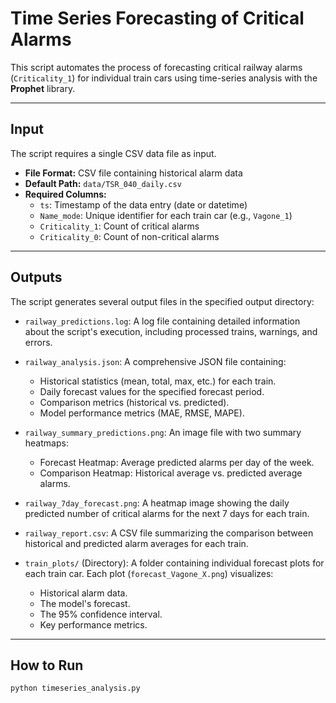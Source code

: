 # Time Series Forecasting of Critical Alarms

This script automates the process of forecasting critical railway alarms (`Criticality_1`) for individual train cars using time-series analysis with the **Prophet** library.

---

## Input

The script requires a single CSV data file as input.

- **File Format:** CSV file containing historical alarm data  
- **Default Path:** `data/TSR_040_daily.csv`  
- **Required Columns:**
  - `ts`: Timestamp of the data entry (date or datetime)
  - `Name_mode`: Unique identifier for each train car (e.g., `Vagone_1`)
  - `Criticality_1`: Count of critical alarms
  - `Criticality_0`: Count of non-critical alarms

---

## Outputs

The script generates several output files in the specified output directory:

- `railway_predictions.log`: A log file containing detailed information about the script's execution, including processed trains, warnings, and errors.

- `railway_analysis.json`: A comprehensive JSON file containing:
  - Historical statistics (mean, total, max, etc.) for each train.
  - Daily forecast values for the specified forecast period.
  - Comparison metrics (historical vs. predicted).
  - Model performance metrics (MAE, RMSE, MAPE).

- `railway_summary_predictions.png`: An image file with two summary heatmaps:
  - Forecast Heatmap: Average predicted alarms per day of the week.
  - Comparison Heatmap: Historical average vs. predicted average alarms.

- `railway_7day_forecast.png`: A heatmap image showing the daily predicted number of critical alarms for the next 7 days for each train.

- `railway_report.csv`: A CSV file summarizing the comparison between historical and predicted alarm averages for each train.

- `train_plots/` (Directory): A folder containing individual forecast plots for each train car. Each plot (`forecast_Vagone_X.png`) visualizes:
  - Historical alarm data.
  - The model's forecast.
  - The 95% confidence interval.
  - Key performance metrics.

---

## How to Run

```bash
python timeseries_analysis.py
